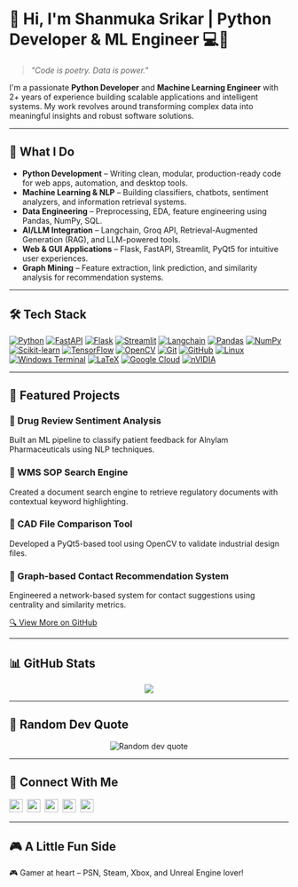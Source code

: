 # 👋 Hi, I'm Shanmuka Srikar | Python Developer & ML Engineer 💻🧠

> *"Code is poetry. Data is power."*

I'm a passionate **Python Developer** and **Machine Learning Engineer** with 2+ years of experience building scalable applications and intelligent systems. My work revolves around transforming complex data into meaningful insights and robust software solutions.

---

## 🚀 What I Do

- **Python Development** – Writing clean, modular, production-ready code for web apps, automation, and desktop tools.
- **Machine Learning & NLP** – Building classifiers, chatbots, sentiment analyzers, and information retrieval systems.
- **Data Engineering** – Preprocessing, EDA, feature engineering using Pandas, NumPy, SQL.
- **AI/LLM Integration** – Langchain, Groq API, Retrieval-Augmented Generation (RAG), and LLM-powered tools.
- **Web & GUI Applications** – Flask, FastAPI, Streamlit, PyQt5 for intuitive user experiences.
- **Graph Mining** – Feature extraction, link prediction, and similarity analysis for recommendation systems.

---

## 🛠 Tech Stack

[![Python](https://img.shields.io/badge/python-3670A0?logo=python&logoColor=ffdd54&style=for-the-badge)](https://docs.python.org/3/)
[![FastAPI](https://img.shields.io/badge/FastAPI-005571?logo=fastapi&style=for-the-badge)](https://fastapi.tiangolo.com/)
[![Flask](https://img.shields.io/badge/flask-%23000?logo=flask&logoColor=white&style=for-the-badge)](https://flask.palletsprojects.com/)
[![Streamlit](https://img.shields.io/badge/Streamlit-%23FE4B4B?logo=streamlit&style=for-the-badge)](https://docs.streamlit.io/)
[![Langchain](https://img.shields.io/badge/LangChain-white?logo=data:image/svg+xml;base64,PHN2ZyB4bWxucz0iaHR0cDovL3d3dy53My5vcmcvMjAwMC9zdmciIHZpZXdCb3g9IjAgMCAyNDAwIDI0MDAiPjxwYXRoIGZpbGw9IiMwMDU1REMiIGQ9Ik0wIDBoMjQwMHYyNDAsTDAgMjQwMHptMTgxNiAxMjBsLTk2MCA5NjAtOTYwLTk2MHYtMjQwbDk2MCA5NjAgOTYwLTk2MHoiLz48L3N2Zz4=&style=for-the-badge)](https://python.langchain.com/docs/)
[![Pandas](https://img.shields.io/badge/pandas-%23150458?logo=pandas&style=for-the-badge)](https://pandas.pydata.org/docs/)
[![NumPy](https://img.shields.io/badge/numpy-%23013243?logo=numpy&logoColor=white&style=for-the-badge)](https://numpy.org/doc/)
[![Scikit-learn](https://img.shields.io/badge/scikit--learn-%23F7931E?logo=scikit-learn&style=for-the-badge)](https://scikit-learn.org/stable/)
[![TensorFlow](https://img.shields.io/badge/TensorFlow-%23FF6F00?logo=tensorflow&style=for-the-badge)](https://www.tensorflow.org/api_docs)
[![OpenCV](https://img.shields.io/badge/opencv-%23white?logo=opencv&logoColor=white&style=for-the-badge)](https://docs.opencv.org/)
[![Git](https://img.shields.io/badge/git-%23F05033?logo=git&style=for-the-badge)](https://git-scm.com/book/en/v2)
[![GitHub](https://img.shields.io/badge/github-%23121011?logo=github&logoColor=white&style=for-the-badge)](https://docs.github.com/en)
[![Linux](https://img.shields.io/badge/Linux-FCC624?logo=linux&style=for-the-badge)](https://kernel.org/doc/)
[![Windows Terminal](https://img.shields.io/badge/Windows%20Terminal-%234D4D4D?logo=windows-terminal&style=for-the-badge)](https://learn.microsoft.com/en-us/windows/terminal/)
[![LaTeX](https://img.shields.io/badge/latex-%23008080?logo=latex&style=for-the-badge)](https://www.latex-project.org/help/documentation/)
[![Google Cloud](https://img.shields.io/badge/GoogleCloud-%234285F4?logo=google-cloud&style=for-the-badge)](https://cloud.google.com/docs)
[![nVIDIA](https://img.shields.io/badge/nVIDIA-%2376B900?logo=nVIDIA&style=for-the-badge)](https://developer.nvidia.com/cuda-zone)

---

## 🌟 Featured Projects 

### 💊 Drug Review Sentiment Analysis
Built an ML pipeline to classify patient feedback for Alnylam Pharmaceuticals using NLP techniques.

### 📄 WMS SOP Search Engine
Created a document search engine to retrieve regulatory documents with contextual keyword highlighting.

### 📐 CAD File Comparison Tool
Developed a PyQt5-based tool using OpenCV to validate industrial design files.

### 🤝 Graph-based Contact Recommendation System
Engineered a network-based system for contact suggestions using centrality and similarity metrics.

[🔍 View More on GitHub](https://github.com/shanmuka_RS25) 

---

## 📊 GitHub Stats

<div align="center">
<!--   <a href="https://github.com/shanmuka_RS25"> 
    <img src="https://github-readme-stats.vercel.app/api?username=shanmuka_RS25&theme=dark&hide_border=false&include_all_commits=false&count_private=false" />
  </a> -->
  <a href="https://github.com/shanmuka_RS25">
    <img src="https://nirzak-streak-stats.vercel.app/?user=shanmuka_RS25&theme=dark&hide_border=false" />
  </a>
<!--   <a href="https://github.com/shanmuka_RS25">
    <img src="https://github-readme-stats.vercel.app/api/top-langs/?username=shanmuka_RS25&theme=dark&hide_border=false&layout=compact" />
  </a> -->
</div>

---

## 🧠 Random Dev Quote 

<div align="center">
  <img src="https://quotes-github-readme.vercel.app/api?type=horizontal&theme=radical" alt="Random dev quote" />
</div>

---

## 🔗 Connect With Me 

<a href="https://linkedin.com/in/shanmuka-srikar"><img  src="https://cdn.jsdelivr.net/npm/simple-icons@v3/icons/linkedin.svg"  width="24" height="24" /></a>&nbsp;
<a href="mailto:shanmukasrikar25@gmail.com"><img src="https://cdn.jsdelivr.net/npm/simple-icons@v3/icons/gmail.svg"  width="24" height="24" /></a>&nbsp;
<a href="https://twitter.com/ShanmukaSrikar_"><img  src="https://cdn.jsdelivr.net/npm/simple-icons@v3/icons/twitter.svg"  width="24" height="24" /></a>&nbsp;
<a href="https://dev.to/shanmukasrikar"><img  src="https://cdn.jsdelivr.net/npm/simple-icons@v3/icons/devdotto.svg"  width="24" height="24" /></a>&nbsp;
<a href="https://medium.com/@shanmukasrikar25"><img  src="https://cdn.jsdelivr.net/npm/simple-icons@v3/icons/medium.svg"  width="24" height="24" /></a>

---

## 🎮 A Little Fun Side

🎮 Gamer at heart – PSN, Steam, Xbox, and Unreal Engine lover!


